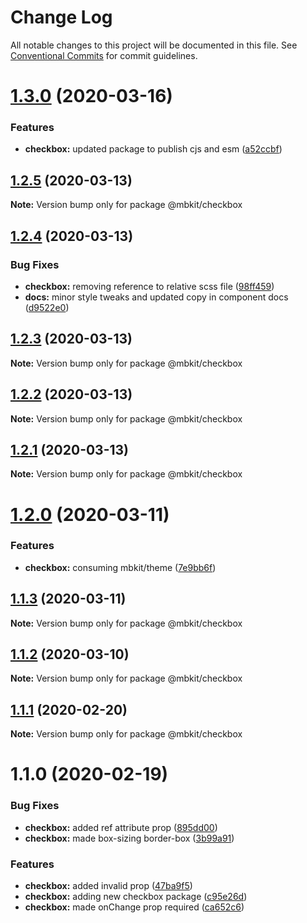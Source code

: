 # Change Log

All notable changes to this project will be documented in this file.
See [Conventional Commits](https://conventionalcommits.org) for commit guidelines.

# [1.3.0](https://github.com/mindbody/design-system/compare/@mbkit/checkbox@1.2.5...@mbkit/checkbox@1.3.0) (2020-03-16)


### Features

* **checkbox:** updated package to publish cjs and esm ([a52ccbf](https://github.com/mindbody/design-system/commit/a52ccbf7331767a4a823be0dff8946f11c47bcd8))





## [1.2.5](https://github.com/mindbody/design-system/compare/@mbkit/checkbox@1.2.4...@mbkit/checkbox@1.2.5) (2020-03-13)

**Note:** Version bump only for package @mbkit/checkbox





## [1.2.4](https://github.com/mindbody/design-system/compare/@mbkit/checkbox@1.2.3...@mbkit/checkbox@1.2.4) (2020-03-13)


### Bug Fixes

* **checkbox:** removing reference to relative scss file ([98ff459](https://github.com/mindbody/design-system/commit/98ff4590ac12ef500f2e4e8b4d70c88c9fa9266d))
* **docs:** minor style tweaks and updated copy in component docs ([d9522e0](https://github.com/mindbody/design-system/commit/d9522e0f1470800e3103793208e24a84739a5888))





## [1.2.3](https://github.com/mindbody/design-system/compare/@mbkit/checkbox@1.2.2...@mbkit/checkbox@1.2.3) (2020-03-13)

**Note:** Version bump only for package @mbkit/checkbox





## [1.2.2](https://github.com/mindbody/design-system/compare/@mbkit/checkbox@1.2.1...@mbkit/checkbox@1.2.2) (2020-03-13)

**Note:** Version bump only for package @mbkit/checkbox





## [1.2.1](https://github.com/mindbody/design-system/compare/@mbkit/checkbox@1.2.0...@mbkit/checkbox@1.2.1) (2020-03-13)

**Note:** Version bump only for package @mbkit/checkbox





# [1.2.0](https://github.com/mindbody/design-system/compare/@mbkit/checkbox@1.1.3...@mbkit/checkbox@1.2.0) (2020-03-11)


### Features

* **checkbox:** consuming mbkit/theme ([7e9bb6f](https://github.com/mindbody/design-system/commit/7e9bb6fbc9601ae2a52292b40855fcc1725aa9c5))





## [1.1.3](https://github.com/mindbody/design-system/compare/@mbkit/checkbox@1.1.2...@mbkit/checkbox@1.1.3) (2020-03-11)

**Note:** Version bump only for package @mbkit/checkbox





## [1.1.2](https://github.com/mindbody/design-system/compare/@mbkit/checkbox@1.1.1...@mbkit/checkbox@1.1.2) (2020-03-10)

**Note:** Version bump only for package @mbkit/checkbox





## [1.1.1](https://github.com/mindbody/design-system/compare/@mbkit/checkbox@1.1.0...@mbkit/checkbox@1.1.1) (2020-02-20)

**Note:** Version bump only for package @mbkit/checkbox





# 1.1.0 (2020-02-19)


### Bug Fixes

* **checkbox:** added ref attribute prop ([895dd00](https://github.com/mindbody/design-system/commit/895dd00bec6b4195ca142087cce7c1470b819095))
* **checkbox:** made box-sizing border-box ([3b99a91](https://github.com/mindbody/design-system/commit/3b99a91d60448f763ac11efd4194d06b75b667cb))


### Features

* **checkbox:** added invalid prop ([47ba9f5](https://github.com/mindbody/design-system/commit/47ba9f597fcc4f149a4eb3f6c1052fc8665ba396))
* **checkbox:** adding new checkbox package ([c95e26d](https://github.com/mindbody/design-system/commit/c95e26d9ab9a3ce31b09ed721306c8e0dadc6608))
* **checkbox:** made onChange prop required ([ca652c6](https://github.com/mindbody/design-system/commit/ca652c6f6f758d52c8585df3af7ead31d4b363d9))
